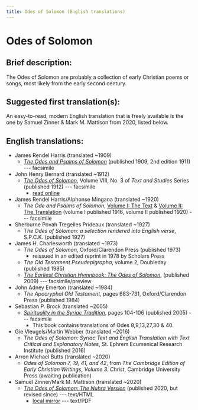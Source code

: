 ```yaml
---
title: Odes of Solomon (English translations)
---
```


# Odes of Solomon

## Brief description:

The Odes of Solomon are probably a collection of early Christian poems or songs, most likely from the early second century.

## Suggested first translation(s):

An easy-to-read, modern English translation that is freely available is the one by Samuel Zinner & Mark M. Mattison from 2020, listed below.

## English translations:

* James Rendel Harris (translated ~1909)
  * [*The Odes and Psalms of Solomon*](https://archive.org/details/odespsalmsofsolo00harruoft) (published 1909, 2nd edition 1911) --- facsimile
* John Henry Bernard (translated ~1912)
  * [*The Odes of Solomon*](http://files.xpian.info/odes_of_solomon_bernard.pdf), Volume VIII, No. 3 of *Text and Studies* Series (published 1912) --- facsimile
    * [read online](https://hdl.handle.net/2027/iau.31858011209321)
* James Rendel Harris/Alphonse Mingana (translated ~1920)
  * *The Ode and Psalms of Solomon*, [Volume I: The Text](https://archive.org/details/odespsalmsofsolo01harruoft) & [Volume II: The Translation](https://archive.org/details/odespsalmsofsolo02harruoft) (volume I published 1916, volume II published 1920) --- facsimile
* Sherburne Povah Tregelles Prideaux (translated ~1927)
  * *The Odes of Solomon: a selection rendered into English verse*,  S.P.C.K. (published 1927)
* James H. Charlesworth (translated ~1973)
  * *The Odes of Solomon*, Oxford/Clarendon Press (published 1973)
     * reissued in an edited reprint in 1978 by Scholars Press
  * *The Old Testament Pseudepigrapha*, volume 2, Doubleday (published 1985)
  * [*The Earliest Christian Hymnbook: The Odes of Solomon*](https://books.google.com/books?id=Lh9MAwAAQBAJ), (published 2009) --- facsimile/preview
* John Adney Emerton (translated ~1984)
  * *The Apocryphal Old Testament*, pages 683-731, Oxford/Clarendon Press (published 1984)
* Sebastian P. Brock (translated ~2005)
  * [*Spirituality in the Syriac Tradition*](https://archive.org/details/spiritualityinsy0000seba_t4l2), pages 104-106 (published 2005) --- facsimile
    * This book contains translations of Odes 8,9,13,27,30 & 40.
* Gie Vleugels/Martin Webber (translated ~2016)
  * *The Odes of Solomon: Syriac Text and English Translation with Text Critical and Explanatory Notes*, St. Ephrem Ecumenical Research Institute (published 2016)
* Arron Michael Butts (translated ~2020)
  * *Odes of Solomon 7, 19, 41, and 42*, from *The Cambridge Edition of Early Christian Writings, Volume 3.
Christ*, Cambridge University Press (awaiting publication)
* Samuel Zinner/Mark M. Mattison (translated ~2020)
  * [*The Odes of Solomon: The Nuhra Version*](http://www.nuhra.net) (published 2020, but revised since) --- text/HTML
    * [local mirror](odes_of_solomon_nuhra_version_2021.pdf) --- text/PDF
